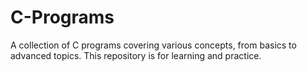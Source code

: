 # C-Programs
A collection of C programs covering various concepts, from basics to advanced topics. This repository is for learning and practice.
